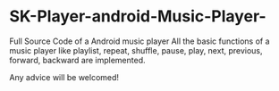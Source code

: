 # SK-Player-android-Music-Player-
Full Source Code of a Android music player
All the basic functions of a music player like
playlist, repeat, shuffle, pause, play, next, previous, forward, backward 
are implemented.

Any advice will be welcomed!
